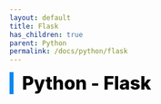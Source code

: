```yaml
---
layout: default
title: Flask
has_children: true
parent: Python
permalink: /docs/python/flask
---
```


<div style="font-size:32px; font-weight: 800; border-left: 7px solid #0687f0; padding-left:15px !important; color:#000000">Python - Flask</div>
